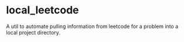 # local_leetcode
A util to automate pulling information from leetcode for a problem into a local project directory. 
